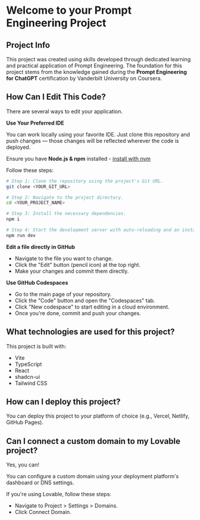 # Welcome to your Prompt Engineering Project

## Project Info

This project was created using skills developed through dedicated learning and practical application of Prompt Engineering. The foundation for this project stems from the knowledge gained during the **Prompt Engineering for ChatGPT** certification by Vanderbilt University on Coursera.

## How Can I Edit This Code?

There are several ways to edit your application.

**Use Your Preferred IDE**

You can work locally using your favorite IDE. Just clone this repository and push changes — those changes will be reflected wherever the code is deployed.

Ensure you have **Node.js & npm** installed - [install with nvm](https://github.com/nvm-sh/nvm#installing-and-updating)

Follow these steps:

```sh
# Step 1: Clone the repository using the project's Git URL.
git clone <YOUR_GIT_URL>

# Step 2: Navigate to the project directory.
cd <YOUR_PROJECT_NAME>

# Step 3: Install the necessary dependencies.
npm i

# Step 4: Start the development server with auto-reloading and an instant preview.
npm run dev

```

**Edit a file directly in GitHub**

- Navigate to the file you want to change.
- Click the "Edit" button (pencil icon) at the top right.
- Make your changes and commit them directly.

**Use GitHub Codespaces**

- Go to the main page of your repository.
- Click the "Code" button and open the "Codespaces" tab.
- Click "New codespace" to start editing in a cloud environment.
- Once you're done, commit and push your changes.

## What technologies are used for this project?

This project is built with:

- Vite
- TypeScript
- React
- shadcn-ui
- Tailwind CSS

## How can I deploy this project?

You can deploy this project to your platform of choice (e.g., Vercel, Netlify, GitHub Pages).

## Can I connect a custom domain to my Lovable project?

Yes, you can!

You can configure a custom domain using your deployment platform's dashboard or DNS settings.

If you're using Lovable, follow these steps:

- Navigate to Project > Settings > Domains.
- Click Connect Domain.
